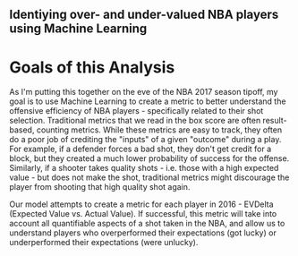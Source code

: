 ## Identiying over- and under-valued NBA players using Machine Learning

# Goals of this Analysis
As I'm putting this together on the eve of the NBA 2017 season tipoff, my goal is to use Machine Learning to create a metric to better understand the offensive efficiency of NBA players - specifically related to their shot selection. Traditional metrics that we read in the box score are often result-based, counting metrics. While these metrics are easy to track, they often do a poor job of crediting the "inputs" of a given "outcome" during a play. For example, if a defender forces a bad shot, they don't get credit for a block, but they created a much lower probability of success for the offense. Similarly, if a shooter takes quality shots - i.e. those with a high expected value - but does not make the shot, traditional metrics might discourage the player from shooting that high quality shot again. 

Our model attempts to create a metric for each player in 2016 - EVDelta (Expected Value vs. Actual Value). If successful, this metric will take into account all quantifiable aspects of a shot taken in the NBA, and allow us to understand players who overperformed their expectations (got lucky) or underperformed their expectations (were unlucky). 
